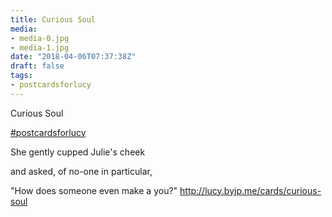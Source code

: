 ```yaml
---
title: Curious Soul
media:
- media-0.jpg
- media-1.jpg
date: "2018-04-06T07:37:38Z"
draft: false
tags:
- postcardsforlucy
---
```

Curious Soul

[#postcardsforlucy](/tags/postcardsforlucy)



She gently cupped Julie's cheek

and asked, of no-one in particular,

"How does someone even make a you?" http://lucy.byjp.me/cards/curious-soul
